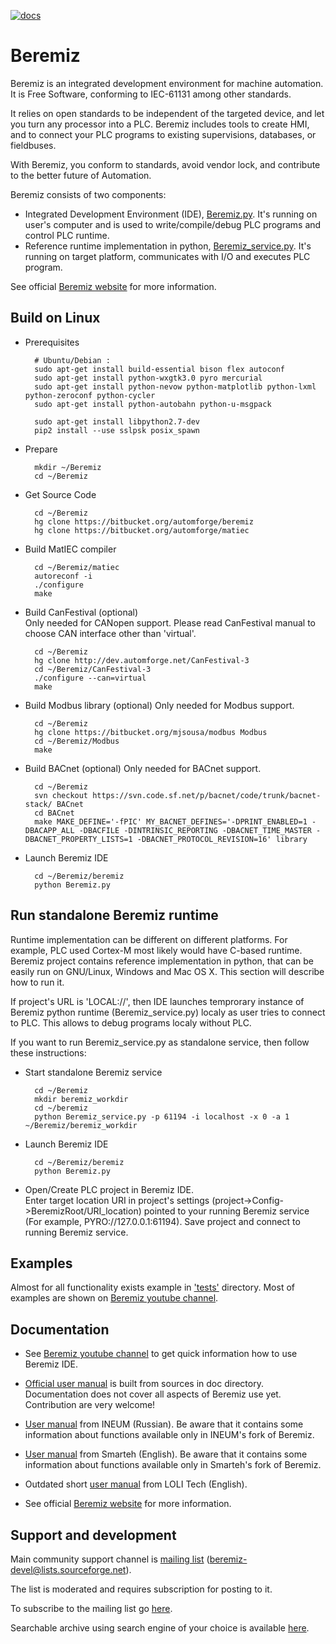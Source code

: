 [![docs](https://readthedocs.org/projects/beremiz/badge/?version=latest)](https://beremiz.readthedocs.io)

# Beremiz #

Beremiz is an integrated development environment for machine automation. It is Free Software, conforming to IEC-61131 among other standards.

It relies on open standards to be independent of the targeted device, and let you turn any processor into a PLC. Beremiz includes tools to create HMI, and to connect your PLC programs to existing supervisions, databases, or fieldbuses.

With Beremiz, you conform to standards, avoid vendor lock, and contribute to the better future of Automation. 

Beremiz consists of two components:

* Integrated Development Environment (IDE), [Beremiz.py](https://bitbucket.org/automforge/beremiz/src/tip/Beremiz.py?at=default). It's running on user's computer and is used to write/compile/debug PLC programs and control PLC runtime.
* Reference runtime implementation in python, [Beremiz_service.py](https://bitbucket.org/automforge/beremiz/src/tip/Beremiz_service.py?at=default). It's running on target platform, communicates with I/O and executes PLC program.

See official [Beremiz website](http://www.beremiz.org/) for more information.

## Build on Linux ##

* Prerequisites

		# Ubuntu/Debian :
		sudo apt-get install build-essential bison flex autoconf
		sudo apt-get install python-wxgtk3.0 pyro mercurial
		sudo apt-get install python-nevow python-matplotlib python-lxml python-zeroconf python-cycler
		sudo apt-get install python-autobahn python-u-msgpack

		sudo apt-get install libpython2.7-dev
		pip2 install --use sslpsk posix_spawn

* Prepare

		mkdir ~/Beremiz
		cd ~/Beremiz

* Get Source Code

		cd ~/Beremiz
		hg clone https://bitbucket.org/automforge/beremiz
		hg clone https://bitbucket.org/automforge/matiec

* Build MatIEC compiler

		cd ~/Beremiz/matiec
		autoreconf -i
		./configure
		make

* Build CanFestival (optional)  
  Only needed for CANopen support. Please read CanFestival manual to choose CAN interface other than 'virtual'.

		cd ~/Beremiz
		hg clone http://dev.automforge.net/CanFestival-3
		cd ~/Beremiz/CanFestival-3
		./configure --can=virtual
		make

* Build Modbus library (optional)
  Only needed for Modbus support.

		cd ~/Beremiz
		hg clone https://bitbucket.org/mjsousa/modbus Modbus
		cd ~/Beremiz/Modbus
		make

* Build BACnet (optional)
  Only needed for BACnet support.

		cd ~/Beremiz
		svn checkout https://svn.code.sf.net/p/bacnet/code/trunk/bacnet-stack/ BACnet
		cd BACnet
		make MAKE_DEFINE='-fPIC' MY_BACNET_DEFINES='-DPRINT_ENABLED=1 -DBACAPP_ALL -DBACFILE -DINTRINSIC_REPORTING -DBACNET_TIME_MASTER -DBACNET_PROPERTY_LISTS=1 -DBACNET_PROTOCOL_REVISION=16' library


* Launch Beremiz IDE

		cd ~/Beremiz/beremiz
		python Beremiz.py

## Run standalone Beremiz runtime ##

Runtime implementation can be different on different platforms.
For example, PLC used Cortex-M most likely would have C-based runtime. Beremiz project contains reference implementation in python, that can be easily run on GNU/Linux, Windows and Mac OS X.
This section will describe how to run it.

If project's URL is 'LOCAL://', then IDE launches temprorary instance of Beremiz python runtime (Beremiz_service.py) localy as user tries to connect to PLC. This allows to debug programs localy without PLC.

If you want to run Beremiz_service.py as standalone service, then follow these instructions:

* Start standalone Beremiz service

		cd ~/Beremiz
		mkdir beremiz_workdir
		cd ~/beremiz
		python Beremiz_service.py -p 61194 -i localhost -x 0 -a 1 ~/Beremiz/beremiz_workdir

* Launch Beremiz IDE

		cd ~/Beremiz/beremiz
		python Beremiz.py

* Open/Create PLC project in Beremiz IDE.  
  Enter target location URI in project's settings (project->Config->BeremizRoot/URI_location) pointed to your running Beremiz service (For example, PYRO://127.0.0.1:61194).
  Save project and connect to running Beremiz service.

## Examples ##

Almost for all functionality exists example in ['tests'](https://bitbucket.org/automforge/beremiz/src/tip/tests/?at=default) directory.
Most of examples are shown on [Beremiz youtube channel](https://www.youtube.com/channel/UCcE4KYI0p1f6CmSwtzyg-ZA).

## Documentation ##

 * See [Beremiz youtube channel](https://www.youtube.com/channel/UCcE4KYI0p1f6CmSwtzyg-ZA) to get quick information how to use Beremiz IDE.
 
 * [Official user manual](http://beremiz.readthedocs.io/) is built from sources in doc directory.
   Documentation does not cover all aspects of Beremiz use yet.
   Contribution are very welcome!
   
 * [User manual](http://www.sm1820.ru/files/beremiz/beremiz_manual.pdf) from INEUM (Russian).
   Be aware that it contains some information about functions available only in INEUM's fork of Beremiz.

 * [User manual](http://www.beremiz.org/LpcManager_UserManual.pdf) from Smarteh (English).
   Be aware that it contains some information about functions available only in Smarteh's fork of Beremiz.

 * Outdated short [user manual](https://www.scribd.com/document/76101511/Manual-Beremiz#scribd) from LOLI Tech (English).

 * See official [Beremiz website](http://www.beremiz.org/) for more information.

## Support and development ##

Main community support channel is [mailing list](https://sourceforge.net/p/beremiz/mailman/beremiz-devel/) (beremiz-devel@lists.sourceforge.net).

The list is moderated and requires subscription for posting to it.

To subscribe to the mailing list go [here](https://sourceforge.net/p/beremiz/mailman/beremiz-devel/).

Searchable archive using search engine of your choice is available [here](http://beremiz-devel.2374573.n4.nabble.com/).
